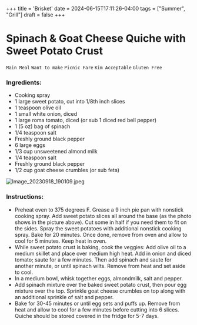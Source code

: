 +++
title = 'Brisket'
date = 2024-06-15T17:11:26-04:00
tags = ["Summer", "Grill"]
draft = false
+++
# Spinach & Goat Cheese Quiche with Sweet Potato Crust

`Main Meal` `Want to make` `Picnic Fare` `Kim Acceptable` `Gluten Free`

### Ingredients:

- Cooking spray
- 1 large sweet potato, cut into 1/8th inch slices
- 1 teaspoon olive oil
- 1 small white onion, diced
- 1 large roma tomato, diced (or sub 1 diced red bell pepper)
- 1 (5 oz) bag of spinach
- 1/4 teaspoon salt
- Freshly ground black pepper
- 6 large eggs
- 1/3 cup unsweetened almond milk
- 1/4 teaspoon salt
- Freshly ground black pepper
- 1/2 cup goat cheese crumbles (or sub feta)

![Image_20230918_190109.jpeg](image/Image_20230918_190109.jpeg)

### Instructions:

- Preheat oven to 375 degrees F. Grease a 9 inch pie pan with nonstick cooking spray. Add sweet potato slices all around the base (as the photo shows in the picture above). Cut some in half if you need them to fit on the sides. Spray the sweet potatoes with additional nonstick cooking spray. Bake for 20 minutes. Once done, remove from oven and allow to cool for 5 minutes. Keep heat in oven.
- While sweet potato crust is baking, cook the veggies: Add olive oil to a medium skillet and place over medium high heat. Add in onion and diced tomato; saute for a few minutes. Then add spinach and saute for another minute, or until spinach wilts. Remove from heat and set aside to cool.
- In a medium bowl, whisk together eggs, almondmilk, salt and pepper.
- Add spinach mixture over the baked sweet potato crust, then pour egg mixture over the top. Sprinkle goat cheese crumbles on top along with an additional sprinkle of salt and pepper.
- Bake for 30-45 minutes or until egg sets and puffs up. Remove from heat and allow to cool for a few minutes before cutting into 6 slices. Quiche should be stored covered in the fridge for 5-7 days.
